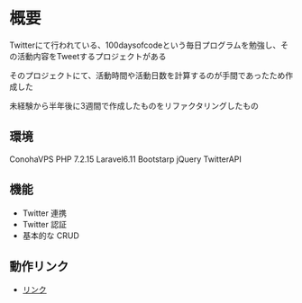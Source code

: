 # 概要

<p>Twitterにて行われている、100daysofcodeという毎日プログラムを勉強し、その活動内容をTweetするプロジェクトがある<p>
<p>そのプロジェクトにて、活動時間や活動日数を計算するのが手間であったため作成した</p>
<p>未経験から半年後に3週間で作成したものをリファクタリングしたもの</p>

## 環境

ConohaVPS
PHP 7.2.15
Laravel6.11
Bootstarp
jQuery
TwitterAPI

## 機能

- Twitter 連携
- Twitter 認証
- 基本的な CRUD

## 動作リンク

- [リンク](https://uroboros.site)
